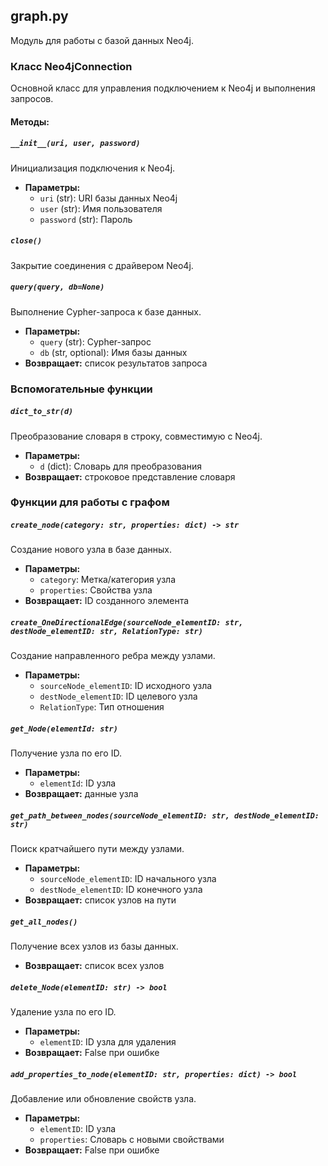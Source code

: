 ## graph.py

Модуль для работы с базой данных Neo4j.

### Класс Neo4jConnection

Основной класс для управления подключением к Neo4j и выполнения запросов.

#### Методы:

##### `__init__(uri, user, password)`
Инициализация подключения к Neo4j.
- **Параметры:**
  - `uri` (str): URI базы данных Neo4j
  - `user` (str): Имя пользователя
  - `password` (str): Пароль

##### `close()`
Закрытие соединения с драйвером Neo4j.

##### `query(query, db=None)`
Выполнение Cypher-запроса к базе данных.
- **Параметры:**
  - `query` (str): Cypher-запрос
  - `db` (str, optional): Имя базы данных
- **Возвращает:** список результатов запроса

### Вспомогательные функции

##### `dict_to_str(d)`
Преобразование словаря в строку, совместимую с Neo4j.
- **Параметры:**
  - `d` (dict): Словарь для преобразования
- **Возвращает:** строковое представление словаря

### Функции для работы с графом

##### `create_node(category: str, properties: dict) -> str`
Создание нового узла в базе данных.
- **Параметры:**
  - `category`: Метка/категория узла
  - `properties`: Свойства узла
- **Возвращает:** ID созданного элемента

##### `create_OneDirectionalEdge(sourceNode_elementID: str, destNode_elementID: str, RelationType: str)`
Создание направленного ребра между узлами.
- **Параметры:**
  - `sourceNode_elementID`: ID исходного узла
  - `destNode_elementID`: ID целевого узла
  - `RelationType`: Тип отношения

##### `get_Node(elementId: str)`
Получение узла по его ID.
- **Параметры:**
  - `elementId`: ID узла
- **Возвращает:** данные узла

##### `get_path_between_nodes(sourceNode_elementID: str, destNode_elementID: str)`
Поиск кратчайшего пути между узлами.
- **Параметры:**
  - `sourceNode_elementID`: ID начального узла
  - `destNode_elementID`: ID конечного узла
- **Возвращает:** список узлов на пути

##### `get_all_nodes()`
Получение всех узлов из базы данных.
- **Возвращает:** список всех узлов

##### `delete_Node(elementID: str) -> bool`
Удаление узла по его ID.
- **Параметры:**
  - `elementID`: ID узла для удаления
- **Возвращает:** False при ошибке

##### `add_properties_to_node(elementID: str, properties: dict) -> bool`
Добавление или обновление свойств узла.
- **Параметры:**
  - `elementID`: ID узла
  - `properties`: Словарь с новыми свойствами
- **Возвращает:** False при ошибке